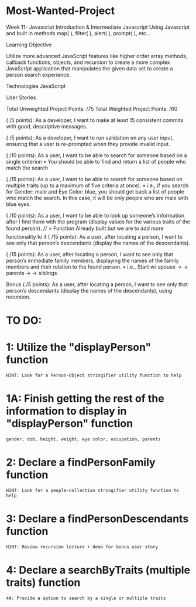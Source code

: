 # Most-Wanted-Project
Week 11- Javascript Introduction & Intermediate Javascript
Using Javascript and built in methods map( ), filter( ), alert( ), prompt( ), etc...

Learning Objective

Utilize more advanced JavaScript features like higher order array methods, callback functions, objects, and recursion to create a more complex JavaScript application that manipulates the given data set to create a person search experience.

Technologies
JavaScript

User Stories

Total Unweighted Project Points: /75
Total Weighted Project Points: /60

( /5 points): As a developer, I want to make at least 15 consistent commits with good, descriptive messages.

( /5 points): As a developer, I want to run validation on any user input, ensuring that a user is re-prompted when they provide invalid input.

( /10 points): As a user, I want to be able to search for someone based on a single criterion   • You should be able to find and return a list of people who match the search

( /15 points): As a user, I want to be able to search for someone based on multiple traits (up to a maximum of five criteria at once).
• i.e., if you search for Gender: male and Eye Color: blue, you should get back a list of people who match the search. In this case, it will be only people who are male with blue eyes.

( /10 points): As a user, I want to be able to look up someone’s information after I find them with the program (display values for the various traits of the found person).
        // ⭐ Function Already built but we are to add more functionality to it
( /15 points): As a user, after locating a person, I want to see only that person’s descendants (display the names of the descendants).

( /15 points): As a user, after locating a person, I want to see only that person’s immediate family members, displaying the names of the family members and their relation to the found person.
    • i.e., Start w/ spouse → → parents → → siblings

Bonus
( /5 points): As a user, after locating a person, I want to see only that person’s descendants (display the names of the descendants), using recursion.


# TO DO:

# 1: Utilize the "displayPerson" function
    HINT: Look for a Person-Object stringifier utility function to help
# 1A: Finish getting the rest of the information to display in "displayPerson" function
    gender, dob, height, weight, eye color, occupation, parents

# 2: Declare a findPersonFamily function 
    HINT: Look for a people-collection stringifier utility function to help

# 3: Declare a findPersonDescendants function
    HINT: Review recursion lecture + demo for bonus user story

# 4: Declare a searchByTraits (multiple traits) function 
    4A: Provide a option to search by a single or multiple traits
